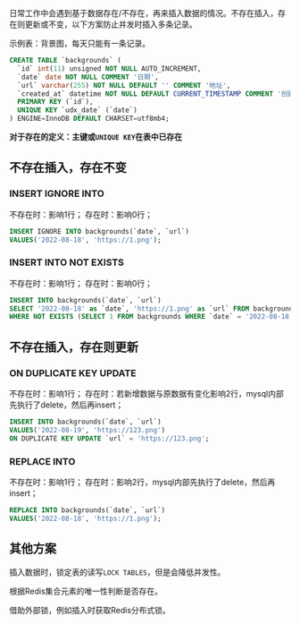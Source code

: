 日常工作中会遇到基于数据存在/不存在，再来插入数据的情况。不存在插入，存在则更新或不变，以下方案防止并发时插入多条记录。

示例表：背景图，每天只能有一条记录。
```sql
CREATE TABLE `backgrounds` (
  `id` int(11) unsigned NOT NULL AUTO_INCREMENT,
  `date` date NOT NULL COMMENT '日期',
  `url` varchar(255) NOT NULL DEFAULT '' COMMENT '地址',
  `created_at` datetime NOT NULL DEFAULT CURRENT_TIMESTAMP COMMENT '创建时间',
  PRIMARY KEY (`id`),
  UNIQUE KEY `udx_date` (`date`)
) ENGINE=InnoDB DEFAULT CHARSET=utf8mb4;
```

**对于存在的定义：主键或`UNIQUE KEY`在表中已存在**

## 不存在插入，存在不变

### INSERT IGNORE INTO
不存在时：影响1行； 存在时：影响0行；
```sql
INSERT IGNORE INTO backgrounds(`date`, `url`)
VALUES('2022-08-18', 'https://1.png');
```

### INSERT INTO NOT EXISTS
不存在时：影响1行； 存在时：影响0行；
```sql
INSERT INTO backgrounds(`date`, `url`)
SELECT '2022-08-18' as `date`, 'https://1.png' as `url` FROM backgrounds 
WHERE NOT EXISTS (SELECT 1 FROM backgrounds WHERE `date` = '2022-08-18');
```

## 不存在插入，存在则更新

### ON DUPLICATE KEY UPDATE
不存在时：影响1行； 存在时：若新增数据与原数据有变化影响2行，mysql内部先执行了delete，然后再insert；
```sql
INSERT INTO backgrounds(`date`, `url`)
VALUES('2022-08-19', 'https://123.png') 
ON DUPLICATE KEY UPDATE `url` = 'https://123.png';
```

### REPLACE INTO
不存在时：影响1行； 存在时：影响2行，mysql内部先执行了delete，然后再insert；
```sql
REPLACE INTO backgrounds(`date`, `url`)
VALUES('2022-08-18', 'https://1.png');
```

## 其他方案

插入数据时，锁定表的读写`LOCK TABLES`，但是会降低并发性。

根据Redis集合元素的唯一性判断是否存在。

借助外部锁，例如插入时获取Redis分布式锁。
